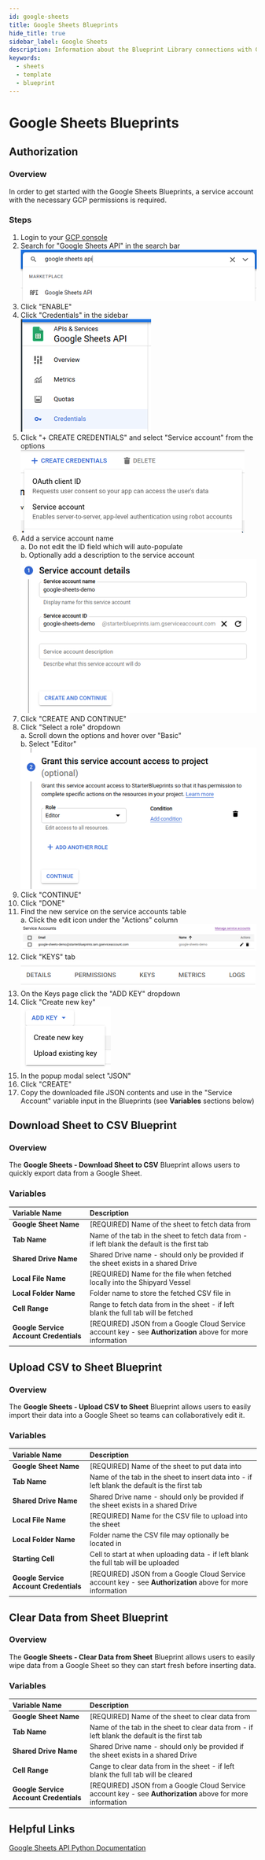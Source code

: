 ```yaml
---
id: google-sheets
title: Google Sheets Blueprints
hide_title: true
sidebar_label: Google Sheets
description: Information about the Blueprint Library connections with Google Sheets.
keywords:
  - sheets
  - template
  - blueprint
---
```


# Google Sheets Blueprints

## Authorization

### Overview

In order to get started with the Google Sheets Blueprints, a service account with the necessary GCP permissions is required.

### Steps

1. Login to your [GCP console](https://console.cloud.google.com/)  
2. Search for "Google Sheets API" in the search bar  
	![Search bar Google Sheets API](../.gitbook/assets/google-sheets-search-bar.png)  
3. Click "ENABLE"  
4. Click "Credentials" in the sidebar
	![Credentials sidebar](../.gitbook/assets/google-sheets-credentials-sidebar.png)  
5. Click "+ CREATE CREDENTIALS" and select "Service account" from the options  
	![Credentials options](../.gitbook/assets/google-sheets-create-credentials-options.png)  
6. Add a service account name  
	a. Do not edit the ID field which will auto-populate  
	b. Optionally add a description to the service account  
	![Add service account name](../.gitbook/assets/google-sheets-service-account-name.png)  
7. Click "CREATE AND CONTINUE"  
8. Click "Select a role" dropdown  
	a. Scroll down the options and hover over "Basic"  
	b. Select "Editor"  
	![Add Editor role](../.gitbook/assets/google-sheets-basic-editor-role-selection.png)  
9. Click "CONTINUE"  
10. Click "DONE"  
11. Find the new service on the service accounts table  
	a. Click the edit icon under the "Actions" column  
	![Service accounts table](../.gitbook/assets/google-sheets-service-accounts-table-edit.png)  
12. Click "KEYS" tab  
	![Service account keys tab](../.gitbook/assets/google-sheets-service-account-tabs.png)  
13. On the Keys page click the "ADD KEY" dropdown  
14. Click "Create new key"  
	![Create key dropdown button](../.gitbook/assets/service-account-add-key-button.png)  
15. In the popup modal select "JSON"  
16. Click "CREATE"  
17. Copy the downloaded file JSON contents and use in the "Service Account" variable input in the Blueprints (see **Variables** sections below)  

## Download Sheet to CSV Blueprint

### Overview

The **Google Sheets - Download Sheet to CSV** Blueprint allows users to quickly export data from a Google Sheet.

### Variables

| Variable Name | Description |
|:---|:---|
| **Google Sheet Name** | [REQUIRED] Name of the sheet to fetch data from |
| **Tab Name** | Name of the tab in the sheet to fetch data from - if left blank the default is the first tab |
| **Shared Drive Name** | Shared Drive name - should only be provided if the sheet exists in a shared Drive |
| **Local File Name** | [REQUIRED] Name for the file when fetched locally into the Shipyard Vessel |
| **Local Folder Name** | Folder name to store the fetched CSV file in |
| **Cell Range** | Range to fetch data from in the sheet - if left blank the full tab will be fetched |
| **Google Service Account Credentials** | [REQUIRED] JSON from a Google Cloud Service account key - see **Authorization** above for more information |

## Upload CSV to Sheet Blueprint

### Overview

The **Google Sheets - Upload CSV to Sheet** Blueprint allows users to easily import their data into a Google Sheet so teams can collaboratively edit it.

### Variables

| Variable Name | Description |
|:---|:---|
| **Google Sheet Name** | [REQUIRED] Name of the sheet to put data into |
| **Tab Name** | Name of the tab in the sheet to insert data into - if left blank the default is the first tab |
| **Shared Drive Name** | Shared Drive name - should only be provided if the sheet exists in a shared Drive |
| **Local File Name** | [REQUIRED] Name for the CSV file to upload into the sheet |
| **Local Folder Name** | Folder name the CSV file may optionally be located in |
| **Starting Cell** | Cell to start at when uploading data - if left blank the full tab will be uploaded |
| **Google Service Account Credentials** | [REQUIRED] JSON from a Google Cloud Service account key - see **Authorization** above for more information |

## Clear Data from Sheet Blueprint

### Overview

The **Google Sheets - Clear Data from Sheet** Blueprint allows users to easily wipe data from a Google Sheet so they can start fresh before inserting data.

### Variables

| Variable Name | Description |
|:---|:---|
| **Google Sheet Name** | [REQUIRED] Name of the sheet to clear data from |
| **Tab Name** | Name of the tab in the sheet to clear data from - if left blank the default is the first tab |
| **Shared Drive Name** | Shared Drive name - should only be provided if the sheet exists in a shared Drive |
| **Cell Range** | Cange to clear data from in the sheet - if left blank the full tab will be cleared |
| **Google Service Account Credentials** | [REQUIRED] JSON from a Google Cloud Service account key - see **Authorization** above for more information |

## Helpful Links

[Google Sheets API Python Documentation](https://developers.google.com/sheets/api/quickstart/python)
